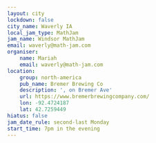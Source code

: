 ```yaml
---
layout: city
lockdown: false
city_name: Waverly IA
local_jam_type: MathJam
jam_name: Windsor MathJam
email: waverly@math-jam.com
organiser:
    name: Mariah
    email: waverly@math-jam.com
location:
    group: north-america
    pub_name: Bremer Brewing Co
    description: ', on Bremer Ave'
    url: https://www.bremerbrewingcompany.com/
    lon: -92.4724187
    lat: 42.7259449
hiatus: false
jam_date_rule: second-last Monday
start_time: 7pm in the evening
---
```


